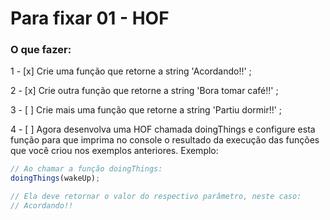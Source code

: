 # Para fixar 01 - HOF

### O que fazer:

  1 - [x]  Crie uma função que retorne a string 'Acordando!!' ;

  2 - [x] Crie outra função que retorne a string 'Bora tomar café!!' ;

  3 - [ ] Crie mais uma função que retorne a string 'Partiu dormir!!' ;

  4 - [ ] Agora desenvolva uma HOF chamada doingThings e configure esta função para que imprima no console o resultado da execução das funções que você criou nos exemplos anteriores. Exemplo:

  ```js
  // Ao chamar a função doingThings:
  doingThings(wakeUp);

  // Ela deve retornar o valor do respectivo parâmetro, neste caso:
  // Acordando!!
  ```